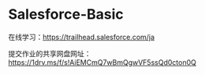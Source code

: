 # Salesforce-Basic

在线学习：https://trailhead.salesforce.com/ja

提交作业的共享网盘网址：https://1drv.ms/f/s!AiEMCmQ7wBmQgwVF5ssQd0cton0Q

